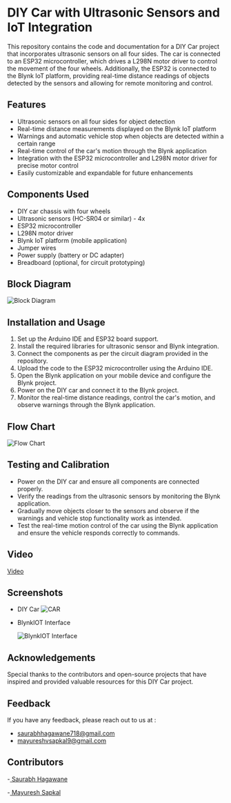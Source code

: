 
# DIY Car with Ultrasonic Sensors and IoT Integration

This repository contains the code and documentation for a DIY Car project that incorporates ultrasonic sensors on all four sides. The car is connected to an ESP32 microcontroller, which drives a L298N motor driver to control the movement of the four wheels. Additionally, the ESP32 is connected to the Blynk IoT platform, providing real-time distance readings of objects detected by the sensors and allowing for remote monitoring and control.



## Features

- Ultrasonic sensors on all four sides for object detection
- Real-time distance measurements displayed on the Blynk IoT platform
- Warnings and automatic vehicle stop when objects are detected within a certain range
- Real-time control of the car's motion through the Blynk application
- Integration with the ESP32 microcontroller and L298N motor driver for precise motor control
- Easily customizable and expandable for future enhancements



## Components Used
- DIY car chassis with four wheels
- Ultrasonic sensors (HC-SR04 or similar) - 4x
- ESP32 microcontroller
- L298N motor driver
- Blynk IoT platform (mobile application)
- Jumper wires
- Power supply (battery or DC adapter)
- Breadboard (optional, for circuit prototyping)

## Block Diagram

![Block Diagram](https://github.com/Saurabhh-37/ESP-Car-with-Ultrasonic-Sensors-and-IoT-Integration/blob/main/Images/blockdiagram.jpg)
## Installation and Usage
1. Set up the Arduino IDE and ESP32 board support.
2. Install the required libraries for ultrasonic sensor and Blynk integration.
3. Connect the components as per the circuit diagram provided in the repository.
4. Upload the code to the ESP32 microcontroller using the Arduino IDE.
5. Open the Blynk application on your mobile device and configure the Blynk project.
6. Power on the DIY car and connect it to the Blynk project.
7. Monitor the real-time distance readings, control the car's motion, and observe warnings through the Blynk application.

## Flow Chart

![Flow Chart](https://github.com/Saurabhh-37/ESP-Car-with-Ultrasonic-Sensors-and-IoT-Integration/blob/main/Images/Flowchart.jpg)
## Testing and Calibration
- Power on the DIY car and ensure all components are connected properly.
- Verify the readings from the ultrasonic sensors by monitoring the Blynk application.
- Gradually move objects closer to the sensors and observe if the warnings and vehicle stop functionality work as intended.
- Test the real-time motion control of the car using the Blynk application and ensure the vehicle responds correctly to commands.

## Video
 [Video](https://youtu.be/HwUxlMKwECM)

## Screenshots

- DIY Car
  ![CAR](https://github.com/Saurabhh-37/ESP-Car-with-Ultrasonic-Sensors-and-IoT-Integration/blob/main/Images/DIY%20Car.jpg)

- BlynkIOT Interface

  ![BlynkIOT Interface](https://github.com/Saurabhh-37/ESP-Car-with-Ultrasonic-Sensors-and-IoT-Integration/blob/main/Images/blynkiotinterface.png)


## Acknowledgements

Special thanks to the contributors and open-source projects that have inspired and provided valuable resources for this DIY Car project.

## Feedback

If you have any feedback, please reach out to us at :

- saurabhhagawane718@gmail.com
- mayureshvsapkal9@gmail.com


## Contributors

-[ Saurabh Hagawane]()

 -[ Mayuresh Sapkal](https://github.com/MayurSapkal9)

